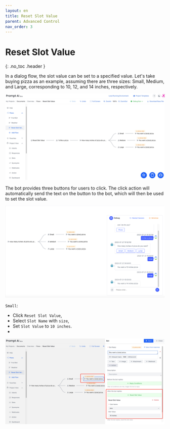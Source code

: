 ```yaml
---
layout: en
title: Reset Slot Value
parent: Advanced Control
nav_order: 3
---
```

# Reset Slot Value
{: .no_toc .header }

In a dialog flow, the slot value can be set to a specified value.
Let's take buying pizza as an example, assuming there are three sizes: Small, Medium, and Large, corresponding to 10, 12, and 14 inches, respectively. 

![reset_slot_value_overview.jpg](/assets/images/reset_slot_value_overview.jpg)

The bot provides three buttons for users to click.  The click action will automatically send the text on the button to the bot, which will then be used to set the slot value. 

![03-reset-slot-value.png](/assets/images/tutorial/reset_slot/03-reset-slot-value.png)

`Small`:
- Click `Reset Slot Value`,
- Select `Slot Name` with `size`,
- Set `Slot Value` to `10 inches`.
- 
![reset_slot_value_samll.jpg](/assets/images/reset_slot_value_samll.jpg)


